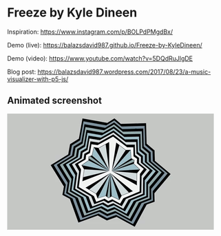 # Freeze by Kyle Dineen

Inspiration: https://www.instagram.com/p/BOLPdPMgdBx/

Demo (live): https://balazsdavid987.github.io/Freeze-by-KyleDineen/

Demo (video): https://www.youtube.com/watch?v=5DQdRuJlgDE

Blog post: https://balazsdavid987.wordpress.com/2017/08/23/a-music-visualizer-with-p5-js/

## Animated screenshot

![](animated-screenshot.gif)

